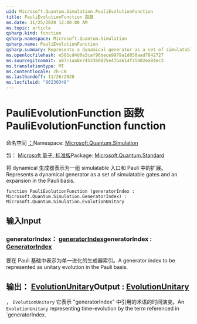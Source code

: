 ```yaml
---
uid: Microsoft.Quantum.Simulation.PauliEvolutionFunction
title: PauliEvolutionFunction 函数
ms.date: 11/25/2020 12:00:00 AM
ms.topic: article
qsharp.kind: function
qsharp.namespace: Microsoft.Quantum.Simulation
qsharp.name: PauliEvolutionFunction
qsharp.summary: Represents a dynamical generator as a set of simulatable gates and an expansion in the Pauli basis.
ms.openlocfilehash: e581cd4d0a3caf96bece9979a1d850aad7842727
ms.sourcegitcommit: a87c1aa8e7453360025e47ba614f25b02ea84ec3
ms.translationtype: MT
ms.contentlocale: zh-CN
ms.lasthandoff: 11/26/2020
ms.locfileid: "96230348"
---
```

# <a name="paulievolutionfunction-function"></a><span data-ttu-id="cb68c-102">PauliEvolutionFunction 函数</span><span class="sxs-lookup"><span data-stu-id="cb68c-102">PauliEvolutionFunction function</span></span>

<span data-ttu-id="cb68c-103">命名空间 [：](xref:Microsoft.Quantum.Simulation)</span><span class="sxs-lookup"><span data-stu-id="cb68c-103">Namespace: [Microsoft.Quantum.Simulation](xref:Microsoft.Quantum.Simulation)</span></span>

<span data-ttu-id="cb68c-104">包： [Microsoft 量子. 标准版](https://nuget.org/packages/Microsoft.Quantum.Standard)</span><span class="sxs-lookup"><span data-stu-id="cb68c-104">Package: [Microsoft.Quantum.Standard](https://nuget.org/packages/Microsoft.Quantum.Standard)</span></span>


<span data-ttu-id="cb68c-105">将 dynamical 生成器表示为一组 simulatable 入口和 Pauli 中的扩展。</span><span class="sxs-lookup"><span data-stu-id="cb68c-105">Represents a dynamical generator as a set of simulatable gates and an expansion in the Pauli basis.</span></span>

```qsharp
function PauliEvolutionFunction (generatorIndex : Microsoft.Quantum.Simulation.GeneratorIndex) : Microsoft.Quantum.Simulation.EvolutionUnitary
```


## <a name="input"></a><span data-ttu-id="cb68c-106">输入</span><span class="sxs-lookup"><span data-stu-id="cb68c-106">Input</span></span>

### <a name="generatorindex--generatorindex"></a><span data-ttu-id="cb68c-107">generatorIndex： [generatorIndex](xref:Microsoft.Quantum.Simulation.GeneratorIndex)</span><span class="sxs-lookup"><span data-stu-id="cb68c-107">generatorIndex : [GeneratorIndex](xref:Microsoft.Quantum.Simulation.GeneratorIndex)</span></span>

<span data-ttu-id="cb68c-108">要在 Pauli 基础中表示为单一进化的生成器索引。</span><span class="sxs-lookup"><span data-stu-id="cb68c-108">A generator index to be represented as unitary evolution in the Pauli basis.</span></span>



## <a name="output--evolutionunitary"></a><span data-ttu-id="cb68c-109">输出： [EvolutionUnitary](xref:Microsoft.Quantum.Simulation.EvolutionUnitary)</span><span class="sxs-lookup"><span data-stu-id="cb68c-109">Output : [EvolutionUnitary](xref:Microsoft.Quantum.Simulation.EvolutionUnitary)</span></span>

<span data-ttu-id="cb68c-110">， `EvolutionUnitary` 它表示 "generatorIndex" 中引用的术语的时间演变。</span><span class="sxs-lookup"><span data-stu-id="cb68c-110">An `EvolutionUnitary` representing time-evolution by the term referenced in \`generatorIndex.</span></span>
